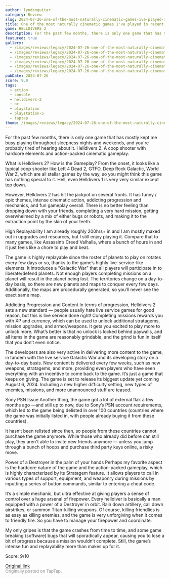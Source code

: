 ```yaml
---
author: lyndonguitar
category: Review
slug: 2024-07-26-one-of-the-most-naturally-cinematic-games-ive-played-in-recent-years-helldivers-2-late
title: One of the most naturally cinematic games I've played in recent years | Helldivers 2 - Review
game: HELLDIVERS 2
description: For the past few months, there is only one game that has mostly kept me busy playing throughout sleepness nights and weekends, and you're probably tired of hearing about it. Helldivers 2. A coop shooter with hardcore elements and action-packed cinematic gameplay.
featured: true
gallery:
  - /images/reviews/legacy/2024-07-26-one-of-the-most-naturally-cinematic-games-ive-played-in-recent-years--helldivers-2---late-0.avif
  - /images/reviews/legacy/2024-07-26-one-of-the-most-naturally-cinematic-games-ive-played-in-recent-years--helldivers-2---late-1.avif
  - /images/reviews/legacy/2024-07-26-one-of-the-most-naturally-cinematic-games-ive-played-in-recent-years--helldivers-2---late-2.avif
  - /images/reviews/legacy/2024-07-26-one-of-the-most-naturally-cinematic-games-ive-played-in-recent-years--helldivers-2---late-3.avif
  - /images/reviews/legacy/2024-07-26-one-of-the-most-naturally-cinematic-games-ive-played-in-recent-years--helldivers-2---late-4.avif
  - /images/reviews/legacy/2024-07-26-one-of-the-most-naturally-cinematic-games-ive-played-in-recent-years--helldivers-2---late-5.avif
pubDate: 2024-07-26
score: 9.0
tags:
  - action
  - console
  - helldivers-2
  - pc
  - playstation
  - playstation-5
  - taptap
thumb: /images/reviews/legacy/2024-07-26-one-of-the-most-naturally-cinematic-games-ive-played-in-recent-years--helldivers-2---late-0.avif
---
```


For the past few months, there is only one game that has mostly kept me busy playing throughout sleepness nights and weekends, and you're probably tired of hearing about it. Helldivers 2. A coop shooter with hardcore elements and action-packed cinematic gameplay.

What is Helldivers 2? How is the Gameplay?
From the onset, it looks like a typical coop shooter like Left 4 Dead 2, GTFO, Deep Rock Galactic, World War Z, which are all stellar games by the way, so you might think this game has nothing special to it. Hell, even Helldivers 1 is very very similar except top down.

However, Helldivers 2 has hit the jackpot on several fronts. It has funny / epic themes, intense cinematic action, addicting progression and mechanics, and fun gameplay overall. There is no better feeling than dropping down with your friends, completing a very hard mission, getting overwhelmed by a mix of either bugs or robots, and making it to the extraction point by the skin of your teeth.

High Replayability
I am already roughly 200hrs+ in and I am mostly maxed out in upgrades and resources, but I still enjoy playing it. Compare that to many games, like Assassin’s Creed Valhalla, where a bunch of hours in and it just feels like a chore to play and beat.

The game is highly replayable since the roster of planets to play on rotates every few days or so, thanks to the game’s highly live-service-like elements. It introduces a “Galactic War” that all players will participate in to liberate/defend planets. Not enough players completing missions on a planet will result in the planet being lost. The territories change on a day-to-day basis, so there are new planets and maps to conquer every few days. Additionally, the maps are procedurally generated, so you’ll never see the exact same map.

Addicting Progression and Content
In terms of progression, Helldivers 2 sets a new standard — people usually hate live service games for good reason, but this is live service done right! Completing missions rewards you with XP and currency, which can be used to unlock additional stratagems, mission upgrades, and armor/weapons. It gets you excited to play more to unlock more. What’s better is that no unlock is locked behind paywalls, and all items in the game are reasonably grindable, and the grind is fun in itself that you don’t even notice.

The developers are also very active in delivering more content to the game, in tandem with the live service Galactic War and its developing story on a day-to-day basis. New content is delivered every few weeks, such as new weapons, stratagems, and more, providing even players who have seen everything with an incentive to come back to the game. It’s just a game that keeps on giving. The game is set to release its biggest update yet coming August 6, 2024. Including a new higher difficulty setting, new types of enemies, missions, and more unannounced stuff are teased.

Sony PSN Issue
Another thing, the game got a lot of external flak a few months ago —and still up to now, due to Sony’s PSN account requirements, which led to the game being delisted in over 100 countries (countries where the game was initially listed in, with people already buying it from these countries).

It hasn’t been relisted since then, so people from these countries cannot purchase the game anymore. While those who already did before can still play, they aren't able to invite new friends anymore — unless you jump through a bunch of hoops and purchase third party keys online, a risky move.

Power of a Destroyer in the palm of your hands
Perhaps my favorite aspect is the hardcore nature of the game and the action-packed gameplay, which is highly characterized by its Stratagem feature. It allows players to call in various types of support, equipment, and weaponry during missions by inputting a series of button commands, similar to entering a cheat code.

It’s a simple mechanic, but ultra effective at giving players a sense of control over a huge arsenal of firepower. Every helldiver is basically a man equipped with a power of a Destroyer in orbit. Rain down artillery, call down airstrikes, or summon Titan-killing weapons. Of course, killing friendlies is as easy as killing enemies, and the game is very unforgiving when it comes to friendly fire. So you have to manage your firepower and coordinate.

My only gripes is that the game crashes from time to time, and some game breaking (software) bugs that will sporadically appear, causing you to lose a bit of progress because a mission wouldn’t complete. Still, the game’s intense fun and replayability more than makes up for it.

Score: 9/10

[Original link](https://www.taptap.io/post/7894049)<br><span style="font-size: 0.95em; color: #888;">Originally posted on TapTap.</span>
